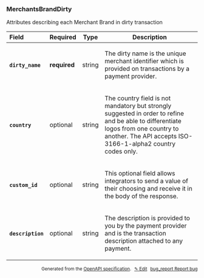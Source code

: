 <!--- This is a generated file, do not edit! -->
<!--- [START woosmap_http_schema_merchantsbranddirty] -->
<h3 class="schema-object" id="MerchantsBrandDirty">MerchantsBrandDirty</h3>

Attributes describing each Merchant Brand in dirty transaction

| Field                                                                                                              | Required     | Type   | Description                                                                                                                                                                                                                                              |
| :----------------------------------------------------------------------------------------------------------------- | ------------ | ------ | -------------------------------------------------------------------------------------------------------------------------------------------------------------------------------------------------------------------------------------------------------- |
| <h4 id="MerchantsBrandDirty-dirty_name" class="add-link schema-object-property-key"><code>dirty_name</code></h4>   | **required** | string | <div class="nonref-property-description"><p>The dirty name is the unique merchant identifier which is provided on transactions by a payment provider.</p></div>                                                                                          |
| <h4 id="MerchantsBrandDirty-country" class="add-link schema-object-property-key"><code>country</code></h4>         | optional     | string | <div class="nonref-property-description"><p>The country field is not mandatory but strongly suggested in order to refine and be able to differentiate logos from one country to another. The API accepts ISO-3166-1-alpha2 country codes only.</p></div> |
| <h4 id="MerchantsBrandDirty-custom_id" class="add-link schema-object-property-key"><code>custom_id</code></h4>     | optional     | string | <div class="nonref-property-description"><p>This optional field allows integrators to send a value of their choosing and receive it in the body of the response.</p></div>                                                                               |
| <h4 id="MerchantsBrandDirty-description" class="add-link schema-object-property-key"><code>description</code></h4> | optional     | string | <div class="nonref-property-description"><p>The description is provided to you by the payment provider and is the transaction description attached to any payment.</p></div>                                                                             |

<p style="text-align: right; font-size: smaller;">Generated from the <a data-label="openapi-github" href="https://github.com/woosmap/openapi-specification" title="Woosmap OpenAPI Specification" class="external">OpenAPI specification</a>.
<a data-label="openapi-github-woosmap-http-schema-merchantsbranddirty" data-action="edit" style="margin-left: 5px;" href="https://github.com/woosmap/openapi-specification/blob/main/specification/schemas/MerchantsBrandDirty.yml" title="Edit on GitHub">✎ Edit</a>
<a data-label="openapi-github-woosmap-http-schema-merchantsbranddirty" data-action="bug" style="margin-left: 5px;" href="https://github.com/woosmap/openapi-specification/issues/new?assignees=&labels=type%3A+bug%2C+triage+me&template=bug_report.md&title=[schemas] Bug - MerchantsBrandDirty" title="File bug for schemas on GitHub"><span class="material-icons">bug_report</span> Report bug</a>
</p>

<!--- [END woosmap_http_schema_merchantsbranddirty] -->
